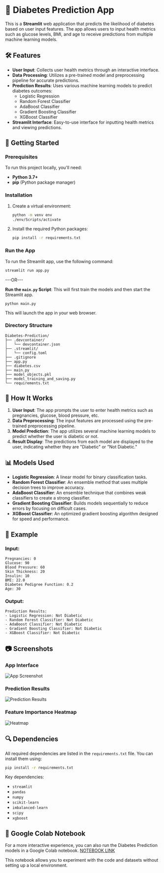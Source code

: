 # 🏥 Diabetes Prediction App

This is a **Streamlit** web application that predicts the likelihood of diabetes based on user input features. The app allows users to input health metrics such as glucose levels, BMI, and age to receive predictions from multiple machine learning models.

## 🛠 Features

- **User Input**: Collects user health metrics through an interactive interface.
- **Data Processing**: Utilizes a pre-trained model and preprocessing pipeline for accurate predictions.
- **Prediction Results**: Uses various machine learning models to predict diabetes outcomes:
  - Logistic Regression
  - Random Forest Classifier
  - AdaBoost Classifier
  - Gradient Boosting Classifier
  - XGBoost Classifier
- **Streamlit Interface**: Easy-to-use interface for inputting health metrics and viewing predictions.

## 🚀 Getting Started

### Prerequisites

To run this project locally, you'll need:

- **Python 3.7+**
- **pip** (Python package manager)

### Installation

1. Create a virtual environment:
    ```bash
    python -m venv env
    ./env/Scripts/activate
    ```

2. Install the required Python packages:
    ```bash
    pip install -r requirements.txt
    ```

### Run the App

To run the Streamlit app, use the following command:

```bash
streamlit run app.py
```
---OR---

**Run the `main.py` Script**: This will first train the models and then start the Streamlit app.

```
python main.py
```
    
This will launch the app in your web browser.

### Directory Structure

```
Diabetes-Prediction/
├── .devcontainer/
│   └── devcontainer.json
├── .streamlit/
│   └── config.toml
├── .gitignore
├── app.py
├── diabetes.csv
├── main.py
├── model_objects.pkl
├── model_training_and_saving.py
└── requirements.txt
```

## 🔧 How It Works

1. **User Input**: The app prompts the user to enter health metrics such as pregnancies, glucose, blood pressure, etc.
2. **Data Preprocessing**: The input features are processed using the pre-trained preprocessing pipeline.
3. **Model Prediction**: The app utilizes several machine learning models to predict whether the user is diabetic or not.
4. **Result Display**: The predictions from each model are displayed to the user, indicating whether they are "Diabetic" or "Not Diabetic."
   
## 📊 Models Used

- **Logistic Regression**: A linear model for binary classification tasks.
- **Random Forest Classifier**: An ensemble method that uses multiple decision trees to improve accuracy.
- **AdaBoost Classifier**: An ensemble technique that combines weak classifiers to create a strong classifier.
- **Gradient Boosting Classifier**: Builds models sequentially to reduce errors by focusing on difficult cases.
- **XGBoost Classifier**: An optimized gradient boosting algorithm designed for speed and performance.

## 🧪 Example

### Input:

```
Pregnancies: 0
Glucose: 90
Blood Pressure: 60
Skin Thickness: 20
Insulin: 10
BMI: 22.0
Diabetes Pedigree Function: 0.2
Age: 30
```

### Output:

```
Prediction Results:
- Logistic Regression: Not Diabetic
- Random Forest Classifier: Not Diabetic
- AdaBoost Classifier: Not Diabetic
- Gradient Boosting Classifier: Not Diabetic
- XGBoost Classifier: Not Diabetic
```


## 📷 Screenshots

### App Interface
![App Screenshot](https://github.com/user-attachments/assets/0c51e591-b2fd-4e0e-b3f6-ef1d6a695876)


### Prediction Results
![Prediction Results](https://github.com/user-attachments/assets/ea2a0166-2995-40eb-91b7-b0c9962b47e3)


### Feature Importance Heatmap
![Heatmap](https://github.com/user-attachments/assets/69f57a65-92e2-480c-8fc0-566f7ddfb55c)


## 🔍 Dependencies

All required dependencies are listed in the `requirements.txt` file. You can install them using:

```bash
pip install -r requirements.txt
```

Key dependencies:

- `streamlit`
- `pandas`
- `numpy`
- `scikit-learn`
- `imbalanced-learn`
- `scipy`
- `xgboost`

## 📒 Google Colab Notebook

For a more interactive experience, you can also run the Diabetes Prediction models in a Google Colab notebook. [NOTEBOOK LINK](https://colab.research.google.com/drive/10Wz2Ee7FLGLG1rBuJzhvetEcVbqpqf2x?usp=sharing)

This notebook allows you to experiment with the code and datasets without setting up a local environment.

